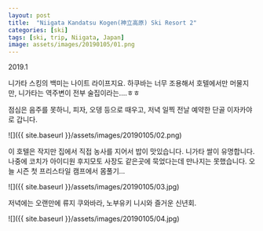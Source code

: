 ```yaml
---
layout: post
title:  "Niigata Kandatsu Kogen(神立高原) Ski Resort 2"
categories: [ski]
tags: [ski, trip, Niigata, Japan]
image: assets/images/20190105/01.png
---
```

2019.1


니가타 스킹의 백미는 나이트 라이프지요.
하쿠바는 너무 조용해서 호텔에서만 머물지만, 니가타는 역주변이 전부 술집이라는....ㅎㅎ

점심은 음주를 못하니, 피자, 오뎅 등으로 때우고, 저녁 일찍 전날 예약한 단골 이자카야로 갑니다.

![]({{ site.baseurl }}/assets/images/20190105/02.png)

이 호텔은 작지만 집에서 직접 농사를 지어서 밥이 맛있습니다. 
니가타 쌀이 유명합니다. 
나중에 코치가 아이디원 후지모토 사장도 같은곳에 묵었다는데 만나지는 못했습니다. 
오늘 시즌 첫 프리스타일 캠프에서 몸풀기...

![]({{ site.baseurl }}/assets/images/20190105/03.jpg)

저녁에는 오랜만에 류지 쿠와바라, 노부유키 니시와 즐거운 신년회.

![]({{ site.baseurl }}/assets/images/20190105/04.jpg)





